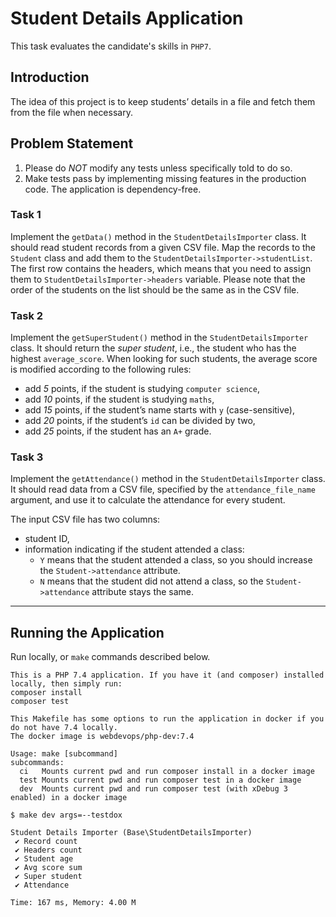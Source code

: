 # Student Details Application

This task evaluates the candidate's skills in `PHP7`.

## Introduction

The idea of this project is to keep students’ details in a file and fetch them from the file when necessary. 

## Problem Statement

1. Please do *NOT* modify any tests unless specifically told to do so.
2. Make tests pass by implementing missing features in the production code. The application is dependency-free.

### Task 1

Implement the `getData()` method in the `StudentDetailsImporter` class. It should read student records from a given CSV file. Map the records to the `Student` class and add them to the `StudentDetailsImporter->studentList`. The first row contains the headers, which means that you need to assign them to `StudentDetailsImporter->headers` variable. Please note that the order of the students on the list should be the same as in the CSV file.

### Task 2

Implement the `getSuperStudent()` method in the `StudentDetailsImporter` class. It should return the *super student*, i.e., the student who has the highest `average_score`. When looking for such students, the average score is modified according to the following rules:

 * add _5_ points, if the student is studying `computer science`,
 * add _10_ points, if the student is studying `maths`,
 * add _15_ points, if the student’s name starts with `y` (case-sensitive),
 * add _20_ points, if the student’s `id` can be divided by two,
 * add _25_ points, if the student has an `A+` grade.

### Task 3

Implement the `getAttendance()` method in the `StudentDetailsImporter` class. It should read data from a CSV file, specified by the `attendance_file_name` argument, and use it to calculate the attendance for every student.

The input CSV file has two columns:

 * student ID,
 * information indicating if the student attended a class:
    * `Y` means that the student attended a class, so you should increase the `Student->attendance` attribute.
    * `N` means that the student did not attend a class, so the `Student->attendance` attribute stays the same.

---

## Running the Application

Run locally, or `make` commands described below. 

```text
This is a PHP 7.4 application. If you have it (and composer) installed locally, then simply run:
composer install
composer test

This Makefile has some options to run the application in docker if you do not have 7.4 locally.
The docker image is webdevops/php-dev:7.4

Usage: make [subcommand]
subcommands:
  ci   Mounts current pwd and run composer install in a docker image
  test Mounts current pwd and run composer test in a docker image
  dev  Mounts current pwd and run composer test (with xDebug 3 enabled) in a docker image
```

```text
$ make dev args=--testdox

Student Details Importer (Base\StudentDetailsImporter)
 ✔ Record count
 ✔ Headers count
 ✔ Student age
 ✔ Avg score sum
 ✔ Super student
 ✔ Attendance

Time: 167 ms, Memory: 4.00 M
```
